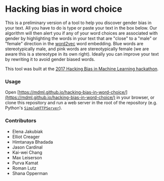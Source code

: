 # Hacking bias in word choice

This is a preliminary version of a tool to help you discover gender bias in your text. All you have to do is type or paste your text in the box below. Our algorithm will then alert you if any of your word choices are associated with gender by highlighting the words in your text that are "close" to a "male" or "female" direction in the [word2vec](https://www.tensorflow.org/tutorials/word2vec) word embedding. Blue words are stereotypically male, and pink words are stereotypically female (we are aware this is a stereotype in its own right). Ideally you can improve your text by rewriting it to avoid gender biased words.

This tool was built at the [2017 Hacking Bias in Machine Learning hackathon](https://www.eventbrite.com/e/new-england-machine-learning-hackathon-hacking-bias-in-ml-tickets-32951771636?aff=NEML).

### Usage

Open [https://mdml.github.io/hacking-bias-in-word-choice/](https://mdml.github.io/hacking-bias-in-word-choice/) in your browser, or clone this repository and run a web server in the root of the repository (e.g. Python's [`SimpleHTTPServer`](https://docs.python.org/2/library/simplehttpserver.html)).

### Contributors
* Elena Jakubiak
* Elliot Creager
* Himtanaya Bhadada
* Jason Cardinal
* Kai-wei Chang
* Max Leiserson
* Purva Kamat
* Roman Lutz
* Shana Opperman
